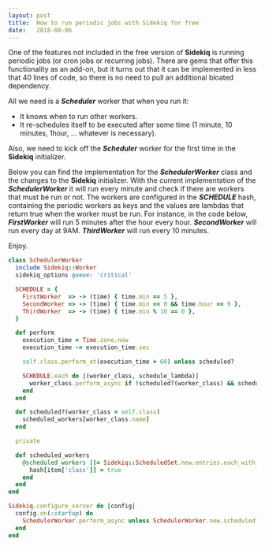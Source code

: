 ```yaml
---
layout: post
title:  How to run periodic jobs with Sidekiq for free
date:   2018-08-06
---
```


One of the features not included in the free version of **Sidekiq** is running periodic jobs (or cron jobs or recurring jobs). There are gems that offer this functionality as an add-on, but it turns out that it can be implemented in less that 40 lines of code, so there is no need to pull an additional bloated dependency.

All we need is a _**Scheduler**_ worker that when you run it:

* It knows when to run other workers.
* It re-schedules itself to be executed after some time (1 minute, 10 minutes, 1hour, … whatever is necessary).

Also, we need to kick off the **_Scheduler_** worker for the first time in the **Sidekiq** initializer.

Below you can find the implementation for the **_SchedulerWorker_** class and the changes to the **Sidekiq** initializer. With the current implementation of the **_SchedulerWorker_** it will run every minute and check if there are workers that must be run or not. The workers are configured in the **_SCHEDULE_** hash, containing the periodic workers as keys and the values are lambdas that return true when the worker must be run. For instance, in the code below, **_FirstWorker_** will run 5 minutes after the hour every hour. **_SecondWorker_** will run every day at 9AM. **_ThirdWorker_** will run every 10 minutes.

Enjoy.

```ruby
class SchedulerWorker
  include Sidekiq::Worker
  sidekiq_options queue: 'critical'

  SCHEDULE = {
    FirstWorker  => -> (time) { time.min == 5 },
    SecondWorker => -> (time) { time.min == 0 && time.hour == 9 },
    ThirdWorker  => -> (time) { time.min % 10 == 0 },
  }

  def perform
    execution_time = Time.zone.now
    execution_time -= execution_time.sec

    self.class.perform_at(execution_time + 60) unless scheduled?

    SCHEDULE.each do |(worker_class, schedule_lambda)|
      worker_class.perform_async if !scheduled?(worker_class) && schedule_lambda.call(execution_time)
    end
  end

  def scheduled?(worker_class = self.class)
    scheduled_workers[worker_class.name]
  end

  private

  def scheduled_workers
    @scheduled_workers ||= Sidekiq::ScheduledSet.new.entries.each_with_object({}) do |item, hash|
      hash[item['class']] = true
    end
  end
end
```

```ruby
Sidekiq.configure_server do |config|
  config.on(:startup) do
    SchedulerWorker.perform_async unless SchedulerWorker.new.scheduled?
  end
end
```
